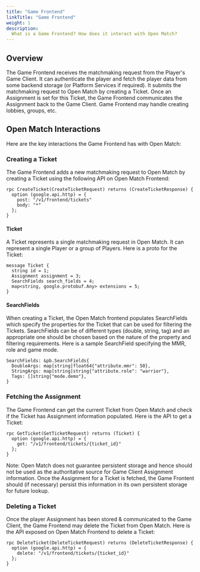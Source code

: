 ```yaml
---
title: "Game Frontend"
linkTitle: "Game Frontend"
weight: 1
description:
  What is a Game Frontend? How does it interact with Open Match?
---
```


## Overview

The Game Frontend receives the matchmaking request from the Player's Game Client. It can authenticate the player and fetch the player data from some backend storage (or Platform Services if required). It submits the matchmaking request to Open Match by creating a Ticket. Once an Assignment is set for this Ticket, the Game Frontend communicates the Assignment back to the Game Client. Game Frontend may handle creating lobbies, groups, etc.

## Open Match Interactions

Here are the key interactions the Game Frontend has with Open Match:

### Creating a Ticket

The Game Frontend adds a new matchmaking request to Open Match by creating a Ticket using the following API on Open Match Frontend:

```
rpc CreateTicket(CreateTicketRequest) returns (CreateTicketResponse) {
  option (google.api.http) = {
    post: "/v1/frontend/tickets"
    body: "*"
  };
}
```

#### Ticket

A Ticket represents a single matchmaking request in Open Match. It can represent a single Player or a group of Players. Here is a proto for the Ticket:

```
message Ticket {
  string id = 1;
  Assignment assignment = 3;
  SearchFields search_fields = 4;
  map<string, google.protobuf.Any> extensions = 5;
}
```

#### SearchFields

When creating a Ticket, the Open Match frontend populates SearchFields which specify the properties for the Ticket that can be used for filtering the Tickets. SearchFields can be of different types (double, string, tag) and an appropriate one should be chosen based on the nature of the property and filtering requirements. Here is a sample SearchField specifying the MMR, role and game mode.

```
SearchFields: &pb.SearchFields{
  DoubleArgs: map[string]float64{"attribute.mmr": 50},
  StringArgs: map[string]string{"attribute.role": "warrior"},
  Tags: []string{"mode.demo"},
}
```

### Fetching the Assignment

The Game Frontend can get the current Ticket from Open Match and check if the Ticket has Assignment information populated. Here is the API to get a Ticket:

```
rpc GetTicket(GetTicketRequest) returns (Ticket) {
  option (google.api.http) = {
    get: "/v1/frontend/tickets/{ticket_id}"
  };
}
```

Note: Open Match does not guarantee persistent storage and hence should not be used as the authoritative source for Game Client Assignment information. Once the Assignment for a Ticket is fetched, the Game Frontent should (if necessary) persist this information in its own persistent storage for future lookup.

### Deleting a Ticket

Once the player Assignment has been stored & communicated to the Game Client, the Game Frontend may delete the Ticket from Open Match. Here is the API exposed on Open Match Frontend to delete a Ticket:

```
rpc DeleteTicket(DeleteTicketRequest) returns (DeleteTicketResponse) {
  option (google.api.http) = {
    delete: "/v1/frontend/tickets/{ticket_id}"
  };
}
```
